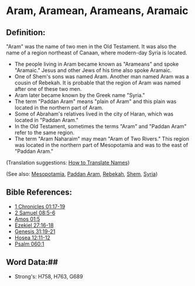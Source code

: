 # Aram, Aramean, Arameans, Aramaic #

## Definition: ##

"Aram" was the name of two men in the Old Testament. It was also the name of a region northeast of Canaan, where modern-day Syria is located.

* The people living in Aram became known as "Arameans" and spoke "Aramaic." Jesus and other Jews of his time also spoke Aramaic.
* One of Shem's sons was named Aram. Another man named Aram was a cousin of Rebekah. It is probable that the region of Aram was named after one of these two men.
* Aram later became known by the Greek name "Syria."
* The term "Paddan Aram" means "plain of Aram" and this plain was located in the northern part of Aram.
* Some of Abraham's relatives lived in the city of Haran, which was located in "Paddan Aram."
* In the Old Testament, sometimes the terms "Aram" and "Paddan Aram" refer to the same region.
* The term "Aram Naharaim" may mean "Aram of Two Rivers." This region was located in the northern part of Mesopotamia and was to the east of "Paddan Aram."

(Translation suggestions: [How to Translate Names](rc://en/ta/man/translate/translate-names))

(See also: [Mesopotamia](mesopotamia.md), [Paddan Aram](paddanaram.md), [Rebekah](rebekah.md), [Shem](shem.md), [Syria](syria.md))

## Bible References: ##

* [1 Chronicles 01:17-19](rc://en/tn/help/1ch/01/17)
* [2 Samuel 08:5-6](rc://en/tn/help/2sa/08/05)
* [Amos 01:5](rc://en/tn/help/amo/01/05)
* [Ezekiel 27:16-18](rc://en/tn/help/ezk/27/16)
* [Genesis 31:19-21](rc://en/tn/help/gen/31/19)
* [Hosea 12:11-12](rc://en/tn/help/hos/12/11)
* [Psalm 060:1](rc://en/tn/help/psa/060/001)

## Word Data:##

* Strong's: H758, H763, G689
